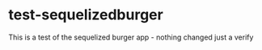 # test-sequelizedburger
This is a test of the sequelized burger app - nothing changed just a verify
